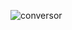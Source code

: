 ![conversor](https://user-images.githubusercontent.com/49173189/134829015-d4fa7921-c4d0-4019-8bb5-9ce55fc7a2de.png)

